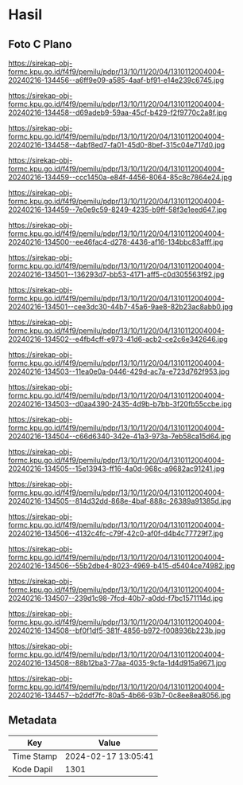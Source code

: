 # Hasil

## Foto C Plano

https://sirekap-obj-formc.kpu.go.id/f4f9/pemilu/pdpr/13/10/11/20/04/1310112004004-20240216-134456--a6ff9e09-a585-4aaf-bf91-e14e239c6745.jpg

https://sirekap-obj-formc.kpu.go.id/f4f9/pemilu/pdpr/13/10/11/20/04/1310112004004-20240216-134458--d69adeb9-59aa-45cf-b429-f2f9770c2a8f.jpg

https://sirekap-obj-formc.kpu.go.id/f4f9/pemilu/pdpr/13/10/11/20/04/1310112004004-20240216-134458--4abf8ed7-fa01-45d0-8bef-315c04e717d0.jpg

https://sirekap-obj-formc.kpu.go.id/f4f9/pemilu/pdpr/13/10/11/20/04/1310112004004-20240216-134459--ccc1450a-e84f-4456-8064-85c8c7864e24.jpg

https://sirekap-obj-formc.kpu.go.id/f4f9/pemilu/pdpr/13/10/11/20/04/1310112004004-20240216-134459--7e0e9c59-8249-4235-b9ff-58f3e1eed647.jpg

https://sirekap-obj-formc.kpu.go.id/f4f9/pemilu/pdpr/13/10/11/20/04/1310112004004-20240216-134500--ee46fac4-d278-4436-af16-134bbc83afff.jpg

https://sirekap-obj-formc.kpu.go.id/f4f9/pemilu/pdpr/13/10/11/20/04/1310112004004-20240216-134501--136293d7-bb53-4171-aff5-c0d305563f92.jpg

https://sirekap-obj-formc.kpu.go.id/f4f9/pemilu/pdpr/13/10/11/20/04/1310112004004-20240216-134501--cee3dc30-44b7-45a6-9ae8-82b23ac8abb0.jpg

https://sirekap-obj-formc.kpu.go.id/f4f9/pemilu/pdpr/13/10/11/20/04/1310112004004-20240216-134502--e4fb4cff-e973-41d6-acb2-ce2c6e342646.jpg

https://sirekap-obj-formc.kpu.go.id/f4f9/pemilu/pdpr/13/10/11/20/04/1310112004004-20240216-134503--11ea0e0a-0446-429d-ac7a-e723d762f953.jpg

https://sirekap-obj-formc.kpu.go.id/f4f9/pemilu/pdpr/13/10/11/20/04/1310112004004-20240216-134503--d0aa4390-2435-4d9b-b7bb-3f20fb55ccbe.jpg

https://sirekap-obj-formc.kpu.go.id/f4f9/pemilu/pdpr/13/10/11/20/04/1310112004004-20240216-134504--c66d6340-342e-41a3-973a-7eb58ca15d64.jpg

https://sirekap-obj-formc.kpu.go.id/f4f9/pemilu/pdpr/13/10/11/20/04/1310112004004-20240216-134505--15e13943-ff16-4a0d-968c-a9682ac91241.jpg

https://sirekap-obj-formc.kpu.go.id/f4f9/pemilu/pdpr/13/10/11/20/04/1310112004004-20240216-134505--814d32dd-868e-4baf-888c-26389a91385d.jpg

https://sirekap-obj-formc.kpu.go.id/f4f9/pemilu/pdpr/13/10/11/20/04/1310112004004-20240216-134506--4132c4fc-c79f-42c0-af0f-d4b4c77729f7.jpg

https://sirekap-obj-formc.kpu.go.id/f4f9/pemilu/pdpr/13/10/11/20/04/1310112004004-20240216-134506--55b2dbe4-8023-4969-b415-d5404ce74982.jpg

https://sirekap-obj-formc.kpu.go.id/f4f9/pemilu/pdpr/13/10/11/20/04/1310112004004-20240216-134507--239d1c98-7fcd-40b7-a0dd-f7bc1571114d.jpg

https://sirekap-obj-formc.kpu.go.id/f4f9/pemilu/pdpr/13/10/11/20/04/1310112004004-20240216-134508--bf0f1df5-381f-4856-b972-f008936b223b.jpg

https://sirekap-obj-formc.kpu.go.id/f4f9/pemilu/pdpr/13/10/11/20/04/1310112004004-20240216-134508--88b12ba3-77aa-4035-9cfa-1d4d915a9671.jpg

https://sirekap-obj-formc.kpu.go.id/f4f9/pemilu/pdpr/13/10/11/20/04/1310112004004-20240216-134457--b2ddf7fc-80a5-4b66-93b7-0c8ee8ea8056.jpg


## Metadata

| Key        | Value               |
| ---------- | ------------------- |
| Time Stamp | 2024-02-17 13:05:41 |
| Kode Dapil | 1301                |



